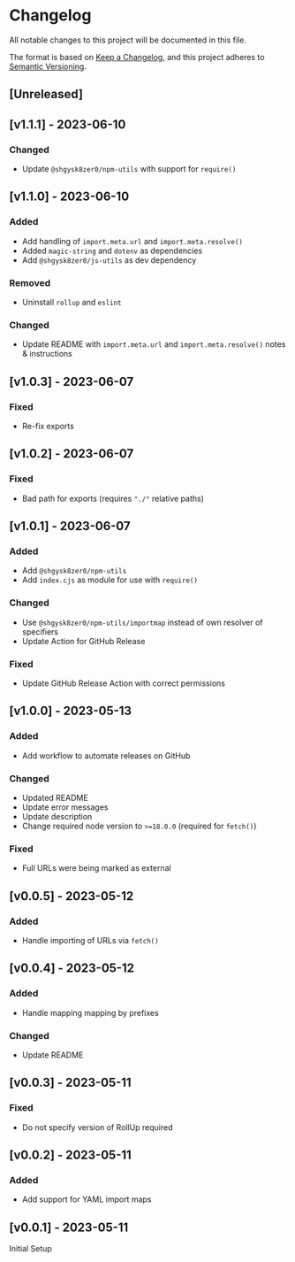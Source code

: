 # Changelog
All notable changes to this project will be documented in this file.

The format is based on [Keep a Changelog](https://keepachangelog.com/en/1.0.0/),
and this project adheres to [Semantic Versioning](https://semver.org/spec/v2.0.0.html).

## [Unreleased]

## [v1.1.1] - 2023-06-10

### Changed
- Update `@shgysk8zer0/npm-utils` with support for `require()`

## [v1.1.0] - 2023-06-10

### Added
- Add handling of `import.meta.url` and `import.meta.resolve()`
- Added `magic-string` and `dotenv` as dependencies
- Add `@shgysk8zer0/js-utils` as dev dependency

### Removed
- Uninstall `rollup` and `eslint`

### Changed
- Update README with `import.meta.url` and `import.meta.resolve()` notes & instructions

## [v1.0.3] - 2023-06-07

### Fixed
- Re-fix exports

## [v1.0.2] - 2023-06-07

### Fixed
- Bad path for exports (requires `"./"` relative paths)

## [v1.0.1] - 2023-06-07

### Added
- Add `@shgysk8zer0/npm-utils`
- Add `index.cjs` as module for use with `require()`

### Changed
- Use `@shgysk8zer0/npm-utils/importmap` instead of own resolver of specifiers
- Update Action for GitHub Release

### Fixed
- Update GitHub Release Action with correct permissions

## [v1.0.0] - 2023-05-13

### Added
- Add workflow to automate releases on GitHub

### Changed
- Updated README
- Update error messages
- Update description
- Change required node version to `>=18.0.0` (required for `fetch()`)

### Fixed
- Full URLs were being marked as external

## [v0.0.5] - 2023-05-12

### Added
- Handle importing of URLs via `fetch()`

## [v0.0.4] - 2023-05-12

### Added
- Handle mapping mapping by prefixes

### Changed
- Update README

## [v0.0.3] - 2023-05-11

### Fixed
- Do not specify version of RollUp required

## [v0.0.2] - 2023-05-11

### Added
- Add support for YAML import maps

## [v0.0.1] - 2023-05-11
Initial Setup
